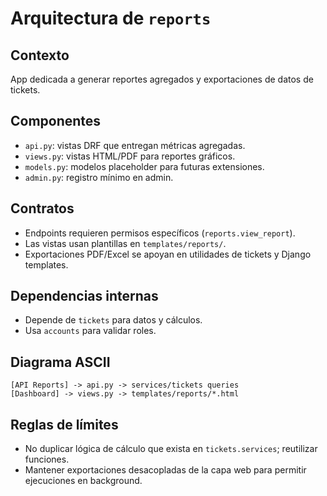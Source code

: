 # Arquitectura de `reports`

## Contexto
App dedicada a generar reportes agregados y exportaciones de datos de tickets.

## Componentes
- `api.py`: vistas DRF que entregan métricas agregadas.
- `views.py`: vistas HTML/PDF para reportes gráficos.
- `models.py`: modelos placeholder para futuras extensiones.
- `admin.py`: registro mínimo en admin.

## Contratos
- Endpoints requieren permisos específicos (`reports.view_report`).
- Las vistas usan plantillas en `templates/reports/`.
- Exportaciones PDF/Excel se apoyan en utilidades de tickets y Django templates.

## Dependencias internas
- Depende de `tickets` para datos y cálculos.
- Usa `accounts` para validar roles.

## Diagrama ASCII
```
[API Reports] -> api.py -> services/tickets queries
[Dashboard] -> views.py -> templates/reports/*.html
```

## Reglas de límites
- No duplicar lógica de cálculo que exista en `tickets.services`; reutilizar funciones.
- Mantener exportaciones desacopladas de la capa web para permitir ejecuciones en background.
